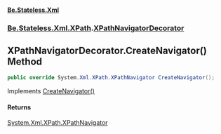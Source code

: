 #### [Be.Stateless.Xml](README.md 'README')
### [Be.Stateless.Xml.XPath](Be.Stateless.Xml.XPath.md 'Be.Stateless.Xml.XPath').[XPathNavigatorDecorator](XPathNavigatorDecorator.md 'Be.Stateless.Xml.XPath.XPathNavigatorDecorator')

## XPathNavigatorDecorator.CreateNavigator() Method

```csharp
public override System.Xml.XPath.XPathNavigator CreateNavigator();
```

Implements [CreateNavigator()](https://docs.microsoft.com/en-us/dotnet/api/System.Xml.XPath.IXPathNavigable.CreateNavigator 'System.Xml.XPath.IXPathNavigable.CreateNavigator')

#### Returns
[System.Xml.XPath.XPathNavigator](https://docs.microsoft.com/en-us/dotnet/api/System.Xml.XPath.XPathNavigator 'System.Xml.XPath.XPathNavigator')